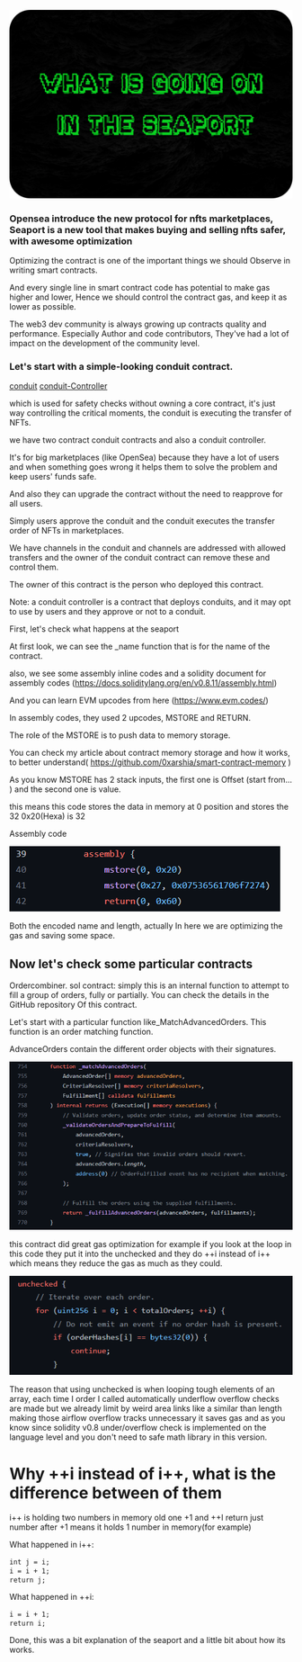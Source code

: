  ![This is an image](image.png)
 
### Opensea introduce the new protocol for nfts marketplaces, Seaport is a new tool that makes buying and selling nfts safer, with awesome optimization
 
Optimizing the contract is one of the important things we should Observe in writing smart contracts.
 
And every single line in smart contract code has potential 
to make gas higher and lower, Hence we should control the contract gas, and keep it as lower as possible.
 
The web3 dev community is always growing up contracts quality and performance.
Especially Author and code contributors, They've had a lot of impact on the development of the community level.
 
### Let's start with a simple-looking conduit contract.
 
[conduit](https://github.com/ProjectOpenSea/seaport/blob/main/contracts/conduit/Conduit.sol)
[conduit-Controller](https://github.com/ProjectOpenSea/seaport/blob/main/contracts/conduit/ConduitController.sol)
 
which is used for safety checks without owning a core contract, it's just way 
controlling the critical moments, the conduit is executing the transfer of NFTs.
 
we have two contract conduit contracts and also a conduit controller.
 
It's for big marketplaces (like OpenSea) because they have a lot of users and when something goes wrong it helps them to solve the problem and keep users' funds safe.
 
And also they can upgrade the contract without the need to reapprove for all users.
 
Simply users approve the conduit and the conduit executes the transfer order of NFTs in marketplaces.
 
We have channels in the conduit and channels are addressed with allowed transfers and the owner of the conduit contract can remove these and control them.
 
The owner of this contract is the person who deployed this contract.
 
Note: a conduit controller is a contract that deploys conduits, and it may opt to use by users and they approve or not to a conduit.
 
First, let's check what happens at the seaport
 
At first look, we can see the _name function that is for the name of the contract.
 
also, we see some assembly inline codes and a solidity document for assembly codes (https://docs.soliditylang.org/en/v0.8.11/assembly.html)
 
And you can learn EVM upcodes from here (https://www.evm.codes/)
 
In assembly codes, they used 2 upcodes, MSTORE and RETURN.
 
The role of the MSTORE is to push data to memory storage.
 
You can check my article about contract memory storage and how it works, to better understand( https://github.com/0xarshia/smart-contract-memory )
 
As you know MSTORE has 2 stack inputs, the first one is Offset (start from… ) and the second one is value.
 
this means this code stores the data in memory at 0 position and stores the 32
0x20(Hexa) is 32  
 
Assembly code
 
 ![This is an image](assembly.png)

 
Both the encoded name and length, actually In here we are optimizing the gas and saving some space.
 
## Now let's check some particular contracts
 
Ordercombiner. sol contract: simply this is an internal function 
to attempt to fill a group of orders, fully or partially. You can check the details in the GitHub repository
Of this contract.
 
Let's start with a particular function like_MatchAdvancedOrders. This function is an order matching function.
 
AdvanceOrders contain the different order objects with their signatures.

![This is an image](ad.png)
 
this contract did great gas optimization for example if you look at the loop in this code they put it into the unchecked and they do ++i instead of i++ which means they reduce the gas as much as they could.

![This is an image](unchecked.png)
 
The reason that using unchecked is when looping tough elements of an array, each time I order I called automatically underflow overflow checks are made but we already limit by weird area links like a similar than length making those airflow overflow tracks unnecessary it saves gas and as you know since solidity v0.8  under/overflow check is implemented on the language level and you don't need to safe math library in this version.
 
# Why ++i instead of i++, what is the difference between of them
 
i++ is holding two numbers in memory old one +1 and ++I return just number after +1 means it holds 1 number in memory(for example)
 
What happened in i++:
 ```cp
int j = i;
i = i + 1;
return j;
 ```
What happened in ++i: 
 ```cp
i = i + 1;
return i;
 ```
Done, this was a bit explanation of the seaport and a little bit about how its works.
 
 
 
 
 
 
 
 
 
 
 
 
 
 
 
 
 
 
 
 
 
 
 
 
 
 
 
 
 
 
 
 
 
 
 
 
 
 
 
 
 
 
 
 
 
 
 
 
 
 
 
 
 
 
 
 
